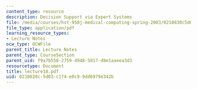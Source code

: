 ```yaml
---
content_type: resource
description: Decision Support via Expert Systems
file: /media/courses/hst-950j-medical-computing-spring-2003/0210830c5d03c1f4e0c99dd6979e342b_lecture18.pdf
file_type: application/pdf
learning_resource_types:
- Lecture Notes
ocw_type: OCWFile
parent_title: Lecture Notes
parent_type: CourseSection
parent_uid: f9a7b558-2759-4948-5817-d8e1aaeea3d3
resourcetype: Document
title: lecture18.pdf
uid: 0210830c-5d03-c1f4-e0c9-9dd6979e342b
---
```

